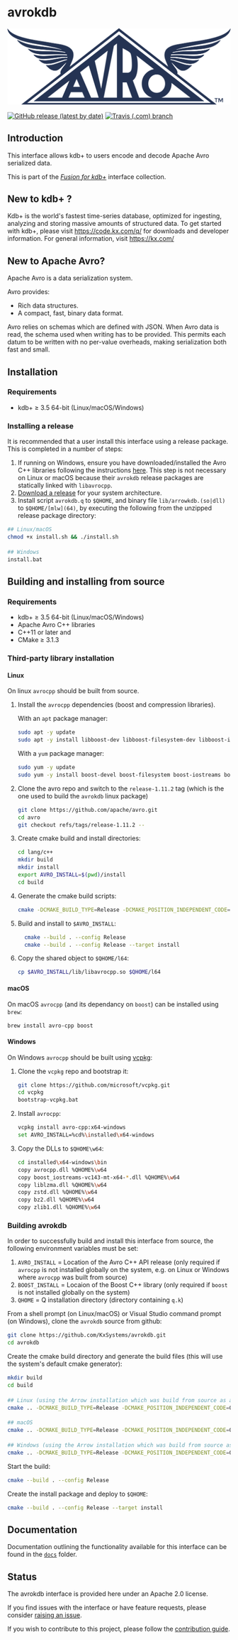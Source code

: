 # avrokdb

![Avro](Apache_Avro_Logo.svg)

[![GitHub release (latest by date)](https://img.shields.io/github/v/release/kxsystems/avrokdb?include_prereleases)](https://github.com/kxsystems/avrokdb/releases) [![Travis (.com) branch](https://travis-ci.com/KxSystems/avrokdb.svg?branch=main)](https://travis-ci.com/KxSystems/avrokdb)


## Introduction

This interface allows kdb+ to users encode and decode Apache Avro serialized data.

This is part of the [*Fusion for kdb+*](http://code.kx.com/q/interfaces/fusion/) interface collection.



## New to kdb+ ?

Kdb+ is the world's fastest time-series database, optimized for  ingesting, analyzing and storing massive amounts of structured data. To  get started with kdb+, please visit https://code.kx.com/q/ for downloads and developer information. For general information, visit https://kx.com/



## New to Apache Avro?

Apache Avro is a data serialization system.

Avro provides:

- Rich data structures.
- A compact, fast, binary data format.

Avro relies on schemas which are defined with JSON. When Avro data is read, the schema used when writing has to be provided. This permits each datum to be written with no per-value overheads, making serialization both fast and small.



## Installation

### Requirements

- kdb+ ≥ 3.5 64-bit (Linux/macOS/Windows)

### Installing a release

It is recommended that a user install this interface using a release package. This is completed in a number of steps:

1. If running on Windows, ensure you have downloaded/installed the Avro C++ libraries following the instructions [here](#windows).  This step is not necessary on Linux or macOS because their `avrokdb` release packages are statically linked with `libavrocpp`.
2. [Download a release](https://github.com/KxSystems/avrokdb/releases) for your system architecture.
3. Install script `avrokdb.q` to `$QHOME`, and binary file `lib/arrowkdb.(so|dll)` to `$QHOME/[mlw](64)`, by executing the following from the unzipped release package directory:

```bash
## Linux/macOS
chmod +x install.sh && ./install.sh

## Windows
install.bat
```



## Building and installing from source

### Requirements

- kdb+ ≥ 3.5 64-bit (Linux/macOS/Windows)
- Apache Avro C++ libraries
- C++11 or later and 
- CMake ≥ 3.1.3

### Third-party library installation

#### Linux

On linux `avrocpp` should be built from source.

1. Install the `avrocpp` dependencies (boost and compression libraries).  

   With an `apt` package manager:

   ```bash
   sudo apt -y update
   sudo apt -y install libboost-dev libboost-filesystem-dev libboost-iostreams-dev libboost-program-options-dev libsnappy-dev
   ```

   With a `yum` package manager:

   ```bash
   sudo yum -y update
   sudo yum -y install boost-devel boost-filesystem boost-iostreams boost-program-options snappy-devel
   ```

2. Clone the avro repo and switch to the `release-1.11.2` tag (which is the one used to build the `avrokdb` linux package)

   ```bash
   git clone https://github.com/apache/avro.git
   cd avro
   git checkout refs/tags/release-1.11.2 --
   ```

3. Create cmake build and install directories:

   ```bash
   cd lang/c++
   mkdir build
   mkdir install
   export AVRO_INSTALL=$(pwd)/install
   cd build
   ```

4. Generate the cmake build scripts:

   ```bash
   cmake -DCMAKE_BUILD_TYPE=Release -DCMAKE_POSITION_INDEPENDENT_CODE=ON -DCMAKE_CXX_STANDARD=11 -DCMAKE_INSTALL_PREFIX=$AVRO_INSTALL ..
   ```

5. Build and install to `$AVRO_INSTALL`:

   ```bash
     cmake --build . --config Release
     cmake --build . --config Release --target install
   ```

6. Copy the shared object to `$QHOME/l64`:

   ```bash
   cp $AVRO_INSTALL/lib/libavrocpp.so $QHOME/l64
   ```

#### macOS

On macOS `avrocpp` (and its dependancy on `boost`) can be installed using `brew`:

```bash
brew install avro-cpp boost
```

#### Windows

On Windows `avrocpp` should be built using [vcpkg](https://vcpkg.io/en/):

1. Clone the `vcpkg` repo and bootstrap it:

   ```bash
   git clone https://github.com/microsoft/vcpkg.git
   cd vcpkg
   bootstrap-vcpkg.bat
   ```

2. Install `avrocpp`:

   ```bash
   vcpkg install avro-cpp:x64-windows
   set AVRO_INSTALL=%cd%\installed\x64-windows
   ```

3. Copy the DLLs to `$QHOME\w64`:

   ```bash
   cd installed\x64-windows\bin
   copy avrocpp.dll %QHOME%\w64
   copy boost_iostreams-vc143-mt-x64-*.dll %QHOME%\w64
   copy liblzma.dll %QHOME%\w64
   copy zstd.dll %QHOME%\w64
   copy bz2.dll %QHOME%\w64
   copy zlib1.dll %QHOME%\w64
   ```


### Building avrokdb

In order to successfully build and install this interface from source, the following environment variables must be set:

1. `AVRO_INSTALL` = Location of the Avro C++ API release (only required if `avrocpp` is not installed globally on the system, e.g. on Linux or Windows where `avrocpp` was built from source)
2. `BOOST_INSTALL` = Locaion of the Boost C++ library (only required if `boost` is not installed globally on the system)
3. `QHOME` = Q installation directory (directory containing `q.k`)

From a shell prompt (on Linux/macOS) or Visual Studio command prompt (on Windows), clone the `avrokdb` source from github:

```bash
git clone https://github.com/KxSystems/avrokdb.git
cd avrokdb
```

Create the cmake build directory and generate the build files (this will use the system's default cmake generator):

```bash
mkdir build
cd build

## Linux (using the Arrow installation which was build from source as above)
cmake .. -DCMAKE_BUILD_TYPE=Release -DCMAKE_POSITION_INDEPENDENT_CODE=ON -DCMAKE_CXX_STANDARD=11 -DAVRO_INSTALL=$AVRO_INSTALL

## macOS
cmake .. -DCMAKE_BUILD_TYPE=Release -DCMAKE_POSITION_INDEPENDENT_CODE=ON -DCMAKE_CXX_STANDARD=11

## Windows (using the Arrow installation which was build from source as above)
cmake .. -DCMAKE_BUILD_TYPE=Release -DCMAKE_POSITION_INDEPENDENT_CODE=ON -DCMAKE_CXX_STANDARD=11 -DAVRO_INSTALL=%AVRO_INSTALL%
```

Start the build:

```bash
cmake --build . --config Release
```

Create the install package and deploy to `$QHOME`:

```bash
cmake --build . --config Release --target install
```



## Documentation

Documentation outlining the functionality available for this interface can be found in the [`docs`](docs/introduction.md) folder.



## Status

The avrokdb interface is provided here under an Apache 2.0 license.

If you find issues with the interface or have feature requests, please consider [raising an issue](https://github.com/KxSystems/avrokdb/issues).

If you wish to contribute to this project, please follow the [contribution guide](CONTRIBUTING.md).
